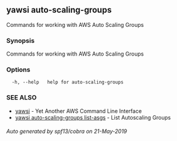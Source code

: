 ## yawsi auto-scaling-groups

Commands for working with AWS Auto Scaling Groups

### Synopsis


Commands for working with AWS Auto Scaling Groups

### Options

```
  -h, --help   help for auto-scaling-groups
```

### SEE ALSO
* [yawsi](yawsi.md)	 - Yet Another AWS Command Line Interface
* [yawsi auto-scaling-groups list-asgs](yawsi_auto-scaling-groups_list-asgs.md)	 - List Autoscaling Groups

###### Auto generated by spf13/cobra on 21-May-2019
